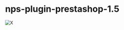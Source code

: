 # nps-plugin-prestashop-1.5
![X](https://s-media-cache-ak0.pinimg.com/originals/07/9f/7d/079f7d85b3d8951946a8ca2612cecc06.png)
